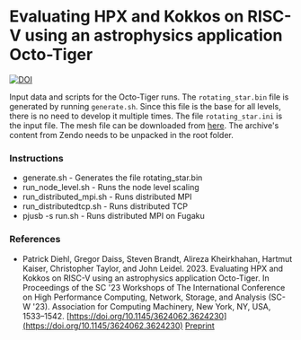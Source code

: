 # Evaluating HPX and Kokkos on RISC-V using an astrophysics application Octo-Tiger

[![DOI](https://zenodo.org/badge/659430609.svg)](https://zenodo.org/badge/latestdoi/659430609)



Input data and scripts for the Octo-Tiger runs. The `rotating_star.bin` file is generated by running 
`generate.sh`. Since this file is the base for all levels, there is no need to develop it multiple times. 
The file `rotating_star.ini` is the input file. The mesh file can be downloaded from [here](https://zenodo.org/record/8111772).
The archive's content from Zendo needs to be unpacked in the root folder. 

### Instructions

- generate.sh - Generates the file rotating_star.bin
- run_node_level.sh - Runs the node level scaling
- run_distributed_mpi.sh - Runs distributed MPI 
- run_distributedtcp.sh - Runs distributed TCP
- pjusb -s run.sh - Runs distributed MPI on Fugaku

### References

* Patrick Diehl, Gregor Daiss, Steven Brandt, Alireza Kheirkhahan, Hartmut Kaiser, Christopher Taylor, and John Leidel. 2023. Evaluating HPX and Kokkos on RISC-V using an astrophysics application Octo-Tiger. In Proceedings of the SC '23 Workshops of The International Conference on High Performance Computing, Network, Storage, and Analysis (SC-W '23). Association for Computing Machinery, New York, NY, USA, 1533–1542. [https://doi.org/10.1145/3624062.3624230](https://doi.org/10.1145/3624062.3624230) [Preprint](https://arxiv.org/abs/2309.06530)
